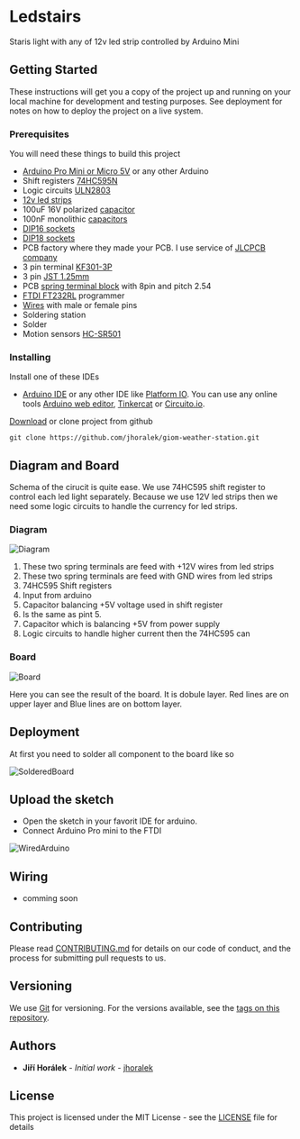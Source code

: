 # Ledstairs

Staris light with any of 12v led strip controlled by Arduino Mini

## Getting Started

These instructions will get you a copy of the project up and running on your local machine for development and testing purposes. See deployment for notes on how to deploy the project on a live system.

### Prerequisites

You will need these things to build this project

- [Arduino Pro Mini or Micro 5V](https://www.aliexpress.com/item/Pro-Micro-ATmega32U4-5V-16MHz-Replace-ATmega328-Pro-Mini/32649703074.html?spm=2114.search0104.3.139.643e65d9cuwmkA&ws_ab_test=searchweb0_0,searchweb201602_3_10065_10068_319_317_10696_453_10084_454_10083_433_10618_431_10304_10307_10820_10821_537_10302_536_10902_10059_10884_10887_321_322_10103,searchweb201603_70,ppcSwitch_0&algo_expid=31fbeb1a-766d-4e84-a48f-54efbf7e215c-21&algo_pvid=31fbeb1a-766d-4e84-a48f-54efbf7e215c&transAbTest=ae803_5) or any other Arduino
- Shift registers [74HC595N](https://www.aliexpress.com/item/16-74HC595-74HC595N-SN74HC595N-DIP-16-10pcs-Free-postage/32819609046.html?spm=2114.search0104.3.146.2b4e5f68lIuVdt&ws_ab_test=searchweb0_0,searchweb201602_3_10065_10068_319_317_10696_453_10084_454_10083_433_10618_431_10304_10307_10820_10821_537_10302_536_10902_10059_10884_10887_321_322_10103,searchweb201603_70,ppcSwitch_0&algo_expid=011b071f-41d5-48f3-a437-db7986b805df-22&algo_pvid=011b071f-41d5-48f3-a437-db7986b805df&transAbTest=ae803_5)
- Logic circuits [ULN2803](https://www.aliexpress.com/item/10pcs-ULN2803A-ULN2803APG-ULN2803-DIP-18/32823940295.html?spm=2114.search0104.3.15.4c5b4f039GnUmZ&ws_ab_test=searchweb0_0,searchweb201602_3_10065_10068_319_317_10696_453_10084_454_10083_433_10618_431_10304_10307_10820_10821_537_10302_536_10902_10059_10884_10887_321_322_10103,searchweb201603_70,ppcSwitch_0&algo_expid=c10f3aa9-f3ec-4300-8407-b10b669f355f-2&algo_pvid=c10f3aa9-f3ec-4300-8407-b10b669f355f&transAbTest=ae803_5)
- [12v led strips](https://www.aliexpress.com/item/5M-Roll-3528-SMD-Waterproof-60-LEDs-M-300-LEDs-Warm-Cool-White-Red-Green-Blue/32261760142.html?spm=a2g0s.9042311.0.0.27424c4d3v950r)
- 100uF 16V polarized [capacitor](https://www.aliexpress.com/item/100-pcs-lot-25V-47uF-volume-in-5-11mm-47-uf-25-v-high-quality-aluminum/32812085542.html?spm=a2g0s.9042311.0.0.27424c4d3v950r)
- 100nF monolithic [capacitors](https://www.aliexpress.com/item/50PC-Monolithic-Capacitor-101-102-103-104-220-330-50V-100PF-1NF-10NF-0-1UF-22P/32865098104.html?spm=a2g0s.9042311.0.0.27424c4d3v950r)
- [DIP16 sockets](https://www.aliexpress.com/item/10PCS-IC-Sockets-DIP6-DIP8-DIP14-DIP16-DIP18-DIP20-DIP28-DIP40-pins-Connector-DIP-Socket-6/32946280676.html?spm=a2g0s.9042311.0.0.27424c4d3v950r)
- [DIP18 sockets](https://www.aliexpress.com/item/10PCS-IC-Sockets-DIP6-DIP8-DIP14-DIP16-DIP18-DIP20-DIP28-DIP40-pins-Connector-DIP-Socket-6/32946280676.html?spm=a2g0s.9042311.0.0.27424c4d3v950r)
- PCB factory where they made your PCB. I use service of [JLCPCB company](https://jlcpcb.com/)
- 3 pin terminal [KF301-3P](https://www.aliexpress.com/item/10PCS-LOT-KF301-3P-250A-160V-Screw-3Pin-5-08mm-Straight-Pin-PCB-Screw-Terminal-Block/32691503188.html?spm=2114.search0104.3.22.3f818a59LeIPvy&ws_ab_test=searchweb0_0,searchweb201602_3_10065_10068_319_317_10696_453_10084_454_10083_433_10618_431_10304_10307_10820_10821_537_10302_536_10902_10059_10884_10887_321_322_10103,searchweb201603_70,ppcSwitch_0&algo_expid=5bf8a851-3af4-4ada-bb6d-fa87ae9e59a2-3&algo_pvid=5bf8a851-3af4-4ada-bb6d-fa87ae9e59a2&transAbTest=ae803_5)
- 3 pin [JST 1.25mm](https://www.aliexpress.com/item/50pcs-MICRO-JST-Connector-1-25MM-Pitch-pin-header-2P-3P-4P-5P-6P-7P-8P/32961123150.html?spm=2114.search0104.3.23.640e7611EvbVeK&ws_ab_test=searchweb0_0,searchweb201602_3_10065_10068_319_317_10696_453_10084_454_10083_433_10618_431_10304_10307_10820_10821_537_10302_536_10902_10059_10884_10887_321_322_10103,searchweb201603_70,ppcSwitch_0&algo_expid=9013d55a-98b5-432a-9bcf-bb84c076dc6d-3&algo_pvid=9013d55a-98b5-432a-9bcf-bb84c076dc6d&transAbTest=ae803_5)
- PCB [spring terminal block](https://www.aliexpress.com/item/20PCS-Lot-141R-2-54-8P-8Pin-PCB-Spring-Terminal-Block-ROHS-connector-Pitch-2-54mm/32603594829.html?spm=a2g0s.9042311.0.0.27424c4d3v950r) with 8pin and pitch 2.54
- [FTDI FT232RL](https://www.aliexpress.com/item/FT232RL-FTDI-USB-3-3V-5-5V-to-TTL-Serial-Adapter-Module-for-Arduino-Mini-Port/32279080531.html?spm=2114.search0104.3.178.2ad813devOa2Ft&ws_ab_test=searchweb0_0,searchweb201602_3_10065_10068_319_317_10696_453_10084_454_10083_433_10618_431_10304_10307_10820_10821_537_10302_536_10902_10059_10884_10887_321_322_10103,searchweb201603_70,ppcSwitch_0&algo_expid=45da325f-cf9f-4fde-8745-46b2906db7b1-25&algo_pvid=45da325f-cf9f-4fde-8745-46b2906db7b1&transAbTest=ae803_5) programmer
- [Wires](https://www.aliexpress.com/item/Free-shipping-Dupont-line-120pcs-10cm-male-to-male-male-to-female-and-female-to-female/2041500641.html?spm=2114.search0104.3.3.208412505Yn61i&ws_ab_test=searchweb0_0,searchweb201602_3_10065_10068_319_317_10696_453_10084_454_10083_433_10618_431_10304_10307_10820_10821_537_10302_536_10902_10059_10884_10887_321_322_10103,searchweb201603_70,ppcSwitch_0&algo_expid=1c33c82a-5e96-4290-84a5-e9120151b2b5-0&algo_pvid=1c33c82a-5e96-4290-84a5-e9120151b2b5&transAbTest=ae803_5) with male or female pins
- Soldering station
- Solder
- Motion sensors [HC-SR501](https://www.aliexpress.com/item/1pcs-High-Quality-HC-SR501-Infrared-PIR-Motion-Sensor-Module-For-Arduino-Raspberry-pi/2019422880.html?spm=a2g0s.9042311.0.0.27424c4d89PxUD)

### Installing

Install one of these IDEs

- [Arduino IDE](https://www.arduino.cc/en/Main/Software) or any other IDE like [Platform IO](https://platformio.org/). You can use any online tools [Arduino web editor](https://create.arduino.cc/editor), [Tinkercat](https://www.tinkercad.com/circuits) or [Circuito.io](https://www.circuito.io/).

[Download](https://github.com/jhoralek/giom-weather-station/archive/master.zip) or clone project from github

```
git clone https://github.com/jhoralek/giom-weather-station.git
```

## Diagram and Board

Schema of the cirucit is quite ease. We use 74HC595 shift register to control each led light separately.
Because we use 12V led strips then we need some logic circuits to handle the currency for led strips.

### Diagram

![Diagram](https://github.com/jhoralek/led-stairs/blob/master/images/schematic.png)

1. These two spring terminals are feed with +12V wires from led strips
2. These two spring terminals are feed with GND wires from led strips
3. 74HC595 Shift registers
4. Input from arduino
5. Capacitor balancing +5V voltage used in shift register
6. Is the same as pint 5.
7. Capacitor which is balancing +5V from power supply
8. Logic circuits to handle higher current then the 74HC595 can

### Board

![Board](https://github.com/jhoralek/led-stairs/blob/master/images/board.png)

Here you can see the result of the board. It is dobule layer. Red lines are on upper layer and Blue lines are on bottom layer.

## Deployment

At first you need to solder all component to the board like so

![SolderedBoard](https://github.com/jhoralek/led-stairs/blob/master/images/solderedboard.jpg)

## Upload the sketch

- Open the sketch in your favorit IDE for arduino.
- Connect Arduino Pro mini to the FTDI

![WiredArduino](https://github.com/jhoralek/led-stairs/blob/master/images/arduino_wired_to_ftdi.jpg)

## Wiring

- comming soon

## Contributing

Please read [CONTRIBUTING.md](https://gist.github.com/PurpleBooth/b24679402957c63ec426) for details on our code of conduct, and the process for submitting pull requests to us.

## Versioning

We use [Git](https://git-scm.com/) for versioning. For the versions available, see the [tags on this repository](https://github.com/your/project/tags).

## Authors

- **Jiří Horálek** - _Initial work_ - [jhoralek](https://github.com/jhoralek)

## License

This project is licensed under the MIT License - see the [LICENSE](LICENSE) file for details
